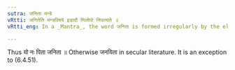 ```yaml
---
sutra: जनिता मन्त्रे
vRtti: जनितेति मन्त्रविषये इडादौ णिलोपो निपात्यते ॥
vRtti_eng: In a _Mantra_, the word जनिता is formed irregularly by the elision of णि before the affix तृ with the augment इट् ॥

---
```

Thus यो नः पिता जनिता ॥ Otherwise जनयिता in secular literature. It is an exception to (6.4.51).